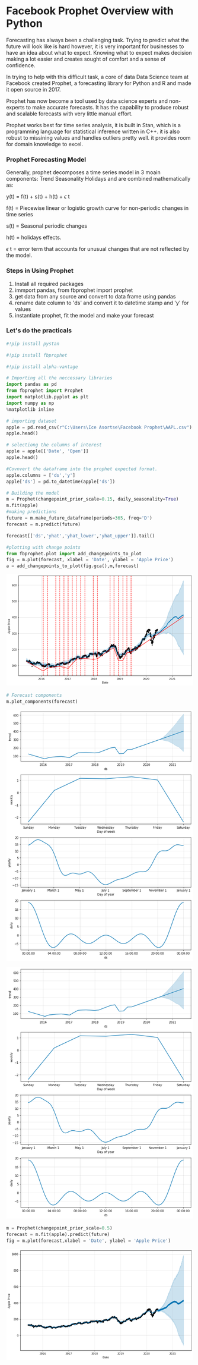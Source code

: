 # Facebook Prophet Overview with Python

Forecasting has always been a challenging task. Trying to predict what the future will look like is hard however, it is very important for businesses to have an idea about what to expect. Knowing what to expect makes decision making a lot easier and creates sought of comfort and a sense of confidence.

In trying to help with this difficult task, a core of data Data Science team at Facebook created Prophet, a forecasting library for Python and R and made it open source in 2017.

Prophet has now become a tool used by data science experts and non-experts to make accurate forecasts. It has the capability to produce robust and scalable forecasts with very little manual effort. 

Prophet works best for time series analysis, it is built in Stan, which is a programming language for statistical inference written in C++.
it is also robust to missining values and handles outliers pretty well.
it provides room for domain knowledge to excel. 

### Prophet Forecasting Model

Generally, prophet decomposes a time series model in 3 moain components:
Trend
Seasonality
Holidays
and are combined mathematically as:

  y(t) = f(t) + s(t) + h(t) + $\epsilon$ t 

f(t) = Piecewise linear or logistic growth curve for non-periodic changes in time series

s(t) = Seasonal periodic changes

h(t) = holidays effects.

$\epsilon$ t = error term that accounts for unusual changes that are not reflected by the model.

### Steps in Using Prophet

1. Install all required packages
2. immport pandas, from fbprophet import prophet
3. get data from any source and convert to data frame using pandas
4. rename date column to 'ds' and convert it to datetime stamp and 'y' for values
5. instantiate prophet, fit the model and make your forecast




### Let's do the practicals


```python
#!pip install pystan
```


```python
#!pip install fbprophet
```


```python
#!pip install alpha-vantage
```


```python
# Importing all the neccessary libraries
import pandas as pd
from fbprophet import Prophet
import matplotlib.pyplot as plt
import numpy as np
%matplotlib inline
```


```python
# importing dataset 
apple = pd.read_csv(r"C:\Users\Ice Asortse\Facebook Prophet\AAPL.csv")
apple.head()
```




```python
# selectiong the columns of interest
apple = apple[['Date', 'Open']]
apple.head()
```




```python
#Covnvert the dataframe into the prophet expected format.
apple.columns = ['ds','y']
apple['ds'] = pd.to_datetime(apple['ds'])
```


```python
# Building the model
m = Prophet(changepoint_prior_scale=0.15, daily_seasonality=True)
m.fit(apple)
#making predictions
future = m.make_future_dataframe(periods=365, freq='D')
forecast = m.predict(future)
```


```python
forecast[['ds','yhat','yhat_lower','yhat_upper']].tail()
```




```python
#plotting with change points
from fbprophet.plot import add_changepoints_to_plot
fig = m.plot(forecast, xlabel = 'Date', ylabel = 'Apple Price')
a = add_changepoints_to_plot(fig.gca(),m,forecast)
```


![png](output_11_0.png)



```python
# Forecast components
m.plot_components(forecast)
```




![png](output_12_0.png)




![png](output_12_1.png)



```python
m = Prophet(changepoint_prior_scale=0.5)
forecast = m.fit(apple).predict(future)
fig = m.plot(forecast,xlabel = 'Date', ylabel = 'Apple Price')
```



![png](output_13_1.png)



```python

```
